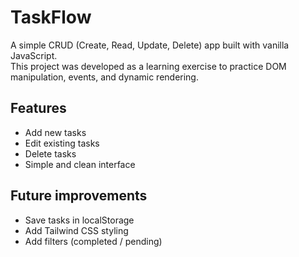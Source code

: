 # TaskFlow

A simple CRUD (Create, Read, Update, Delete) app built with vanilla JavaScript.  
This project was developed as a learning exercise to practice DOM manipulation, events, and dynamic rendering.

## Features
- Add new tasks
- Edit existing tasks
- Delete tasks
- Simple and clean interface

## Future improvements
- Save tasks in localStorage
- Add Tailwind CSS styling
- Add filters (completed / pending)
